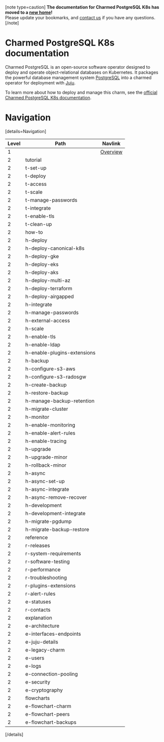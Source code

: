 [note type=caution]
**The documentation for Charmed PostgreSQL K8s has moved to a [new home](https://canonical-charmed-postgresql-k8s.readthedocs-hosted.com/)!**</br>
Please update your bookmarks, and [contact us](https://matrix.to/#/#charmhub-data-platform:ubuntu.com) if you have any questions.
[/note]

# Charmed PostgreSQL K8s documentation
Charmed PostgreSQL is an open-source software operator designed to deploy and operate object-relational databases on Kubernetes. It packages the powerful database management system [PostgreSQL](https://www.postgresql.org/) into a charmed operator for deployment with [Juju](https://juju.is/docs/juju).

To learn more about how to deploy and manage this charm, see the [official Charmed PostgreSQL K8s documentation](https://canonical-charmed-postgresql-k8s.readthedocs-hosted.com/).

# Navigation

[details=Navigation]

| Level | Path | Navlink |
|--------|--------|-------------|
| 1 |                | [Overview](/t/9307) |
| 2 | tutorial | [](/t/9296) |
| 2 | t-set-up | [](/t/9297) |
| 2 | t-deploy | [](/t/9298) |
| 2 | t-access | [](/t/13702) |
| 2 | t-scale | [](/t/9299) |
| 2 | t-manage-passwords | [](/t/9300) |
| 2 | t-integrate | [](/t/9301) |
| 2 | t-enable-tls | [](/t/9302) |
| 2 | t-clean-up | [](/t/9303) |
| 2 | how-to | [](/t/16767) |
| 2 | h-deploy | [](/t/16810) |
| 2 | h-deploy-canonical-k8s | [](/t/15937) |
| 2 | h-deploy-gke | [](/t/11237) |
| 2 | h-deploy-eks | [](/t/12106) |
| 2 | h-deploy-aks | [](/t/14307) |
| 2 | h-deploy-multi-az | [](/t/15678) |
| 2 | h-deploy-terraform | [](/t/14924) |
| 2 | h-deploy-airgapped | [](/t/15691) |
| 2 | h-integrate | [](/t/9594) |
| 2 | h-manage-passwords | [](/t/17860) |
| 2 | h-external-access | [](/t/15701) |
| 2 | h-scale | [](/t/9592) |
| 2 | h-enable-tls | [](/t/9593) |
| 2 | h-enable-ldap | [](/t/17189) |
| 2 | h-enable-plugins-extensions | [](/t/10907) |
| 2 | h-backup | []() |
| 2 | h-configure-s3-aws | [](/t/9595) |
| 2 | h-configure-s3-radosgw | [](/t/10316) |
| 2 | h-create-backup | [](/t/9596) |
| 2 | h-restore-backup | [](/t/9597) |
| 2 | h-manage-backup-retention | [](/t/14203) |
| 2 | h-migrate-cluster | [](/t/9598) |
| 2 | h-monitor | []() |
| 2 | h-enable-monitoring | [](/t/10812) |
| 2 | h-enable-alert-rules | [](/t/12982) |
| 2 | h-enable-tracing | [](/t/14786) |
| 2 | h-upgrade | [](/t/12092) |
| 2 | h-upgrade-minor | [](/t/12095) |
| 2 | h-rollback-minor | [](/t/12096) |
| 2 | h-async | [](/t/15413) |
| 2 | h-async-set-up | [](/t/13895) |
| 2 | h-async-integrate | [](/t/13896) |
| 2 | h-async-remove-recover | [](/t/13897) |
| 2 | h-development| []() |
| 2 | h-development-integrate | [](/t/11853) |
| 2 | h-migrate-pgdump | [](/t/12162) |
| 2 | h-migrate-backup-restore | [](/t/12161) |
| 2 | reference | [](/t/13977) |
| 2 | r-releases | [](/t/11872) |
| 2 | r-system-requirements | [](/t/11744) |
| 2 | r-software-testing | [](/t/11774) |
| 2 | r-performance | [](/t/11975) |
| 2 | r-troubleshooting | [](/t/11854) |
| 2 | r-plugins-extensions | [](/t/10945) |
| 2 | r-alert-rules | [](/t/15840) |
| 2 | e-statuses | [](/t/11855) |
| 2 | r-contacts | [](/t/11852) |
| 2 | explanation | [](/t/16769) |
| 2 | e-architecture | [](/t/11856) |
| 2 | e-interfaces-endpoints | [](/t/10252) |
| 2 | e-juju-details | [](/t/11986) |
| 2 | e-legacy-charm | [](/t/11013) |
| 2 | e-users | [](/t/10843) |
| 2 | e-logs | [](/t/12098) |
| 2 | e-connection-pooling| [](/t/15799) |
| 2 | e-security | [](/t/16850) |
| 2 | e-cryptography | [](/t/16851) |
| 2 | flowcharts | []() |
| 2 | e-flowchart-charm | [](/t/9305) |
| 2 | e-flowchart-peers | [](/t/9306) |
| 2 | e-flowchart-backups | [](/t/10248) |

[/details]

<!-- Archived
| 3 | h-upgrade-intro | [Overview](/t/12092) |
| 3 | h-upgrade-major | [Perform a major upgrade](/t/12093) |
| 3 | h-rollback-major | [Perform a major rollback](/t/12094) |

| 3 | h-deploy-microk8s | [MicroK8s](/t/11858) |

| 3 | r-revision-462-463 | [Revision 462/463](/t/16008) |
| 3 | r-revision-444-445 | [Revision 444/445](/t/15966) |
| 3 | r-revision-381-382 | [Revision 381/382](/t/15442) |
| 3 | r-revision-280-281 | [Revision 280/281](/t/14068) |
| 3 | r-revision-193 | [Revision 193](/t/13208) |
| 3 | r-revision-177 | [Revision 177](/t/12668) |
| 3 | r-revision-158 | [Revision 158](/t/11874) |
| 3 | r-revision-73 | [Revision 73](/t/11873) |
-->